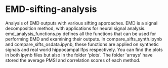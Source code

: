 # EMD-sifting-analysis
Analysis of EMD outputs with various sifting approaches. EMD is a signal decomposition method, with applications for neural signal analysis. emd_analysis_functions.py defines all the functions that can be used for performing EMD and examining their outputs. In compare_sifts_synth.ipynb and compare_sifts_osdata.ipynb, these functions are applied on synthetic signals and real world hippocampal lfps respectively. You can find the plots in both ipynb files but also in the folder 'plots'. The folder 'arrays' have stored the average PMSI and correlation scores of each method.
